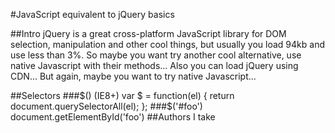 #JavaScript equivalent to jQuery basics

##Intro
jQuery is a great cross-platform JavaScript library for DOM selection, manipulation and other cool things, but usually you load 94kb and use less than 3%. So maybe you want try another cool alternative, use native Javascript with their methods... Also you can load jQuery using CDN... But again, maybe you want to try native Javascript...

##Selectors
###$() (IE8+)
    var $ = function(el) {
       return document.querySelectorAll(el);
    };
###$('#foo')
    document.getElementById('foo')
##Authors
I take

    
